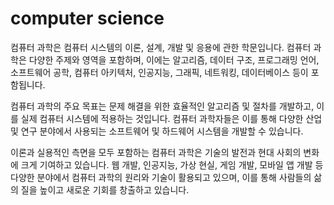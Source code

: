 <h1>computer science</h1>
컴퓨터 과학은 컴퓨터 시스템의 이론, 설계, 개발 및 응용에 관한 학문입니다. 컴퓨터 과학은 다양한 주제와 영역을 포함하며, 이에는 알고리즘, 데이터 구조, 프로그래밍 언어, 소프트웨어 공학, 컴퓨터 아키텍처, 인공지능, 그래픽, 네트워킹, 데이터베이스 등이 포함됩니다.

컴퓨터 과학의 주요 목표는 문제 해결을 위한 효율적인 알고리즘 및 절차를 개발하고, 이를 실제 컴퓨터 시스템에 적용하는 것입니다. 컴퓨터 과학자들은 이를 통해 다양한 산업 및 연구 분야에서 사용되는 소프트웨어 및 하드웨어 시스템을 개발할 수 있습니다.

이론과 실용적인 측면을 모두 포함하는 컴퓨터 과학은 기술의 발전과 현대 사회의 변화에 크게 기여하고 있습니다. 웹 개발, 인공지능, 가상 현실, 게임 개발, 모바일 앱 개발 등 다양한 분야에서 컴퓨터 과학의 원리와 기술이 활용되고 있으며, 이를 통해 사람들의 삶의 질을 높이고 새로운 기회를 창출하고 있습니다.
